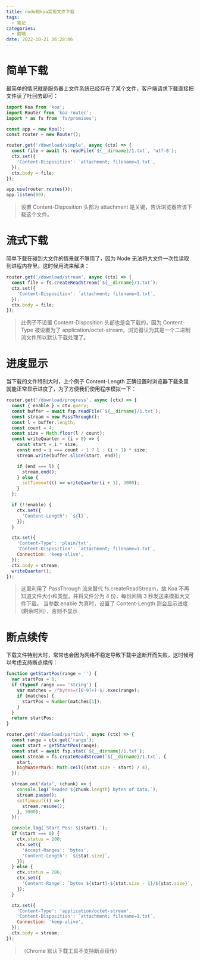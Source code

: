 ```yaml
---
title: node和koa实现文件下载
tags:
  - 笔记
categories:
  - 前端
date: 2022-10-21 16:28:06
---
```



<!--more-->
# 简单下载
最简单的情况就是服务器上文件系统已经存在了某个文件，客户端请求下载直接把文件读了吐回去即可：

```js
import Koa from 'koa';
import Router from 'koa-router';
import * as fs from 'fs/promises';

const app = new Koa();
const router = new Router();

router.get('/download/simple', async (ctx) => {
  const file = await fs.readFile(`${__dirname}/1.txt`, 'utf-8');
  ctx.set({
    'Content-Disposition': `attachment; filename=1.txt`,
  });
  ctx.body = file;
});

app.use(router.routes());
app.listen(80);
```

> 设置 Content-Disposition 头部为 attachment 是关键，告诉浏览器应该下载这个文件。

# 流式下载
简单下载在碰到大文件的情景就不够用了，因为 Node 无法将大文件一次性读取到进程内存里。这时候用流来解决：

```js
router.get('/download/stream', async (ctx) => {
  const file = fs.createReadStream(`${__dirname}/1.txt`);
  ctx.set({
    'Content-Disposition': `attachment; filename=1.txt`,
  });
  ctx.body = file;
});
```

> 此例子不设置 Content-Disposition 头部也是会下载的，因为 Content-Type 被设置为了 application/octet-stream，浏览器认为其是一个二进制流文件所以默认下载处理了。

# 进度显示

当下载的文件特别大时，上个例子 Content-Length 正确设置时浏览器下载条里就能正常显示进度了，为了方便我们使用程序模拟一下：

```js
router.get('/download/progress', async (ctx) => {
  const { enable } = ctx.query;
  const buffer = await fsp.readFile(`${__dirname}/1.txt`);
  const stream = new PassThrough();
  const l = buffer.length;
  const count = 4;
  const size = Math.floor(l / count);
  const writeQuarter = (i = 0) => {
    const start = i * size;
    const end = i === count - 1 ? l : (i + 1) * size;
    stream.write(buffer.slice(start, end));

    if (end === l) {
      stream.end();
    } else {
      setTimeout(() => writeQuarter(i + 1), 3000);
    }
  };

  if (!!enable) {
    ctx.set({
      'Content-Length': `${l}`,
    });
  }

  ctx.set({
    'Content-Type': 'plain/txt',
    'Content-Disposition': `attachment; filename=1.txt`,
    Connection: 'keep-alive',
  });
  ctx.body = stream;
  writeQuarter();
});
```

> 这里利用了 PassThrough 流来替代 fs.createReadStream，故 Koa 不再知道文件大小和类型，并将文件分为 4 份，每份间隔 3 秒发送来模拟大文件下载。
> 当参数 enable 为真时，设置了 Content-Length 则会显示进度 (剩余时间），否则不显示

# 断点续传

下载文件特别大时，常常也会因为网络不稳定导致下载中途断开而失败，这时候可以考虑支持断点续传：

```js
function getStartPos(range = '') {
  var startPos = 0;
  if (typeof range === 'string') {
    var matches = /^bytes=([0-9]+)-$/.exec(range);
    if (matches) {
      startPos = Number(matches[1]);
    }
  }
  return startPos;
}

router.get('/download/partial', async (ctx) => {
  const range = ctx.get('range');
  const start = getStartPos(range);
  const stat = await fsp.stat(`${__dirname}/1.txt`);
  const stream = fs.createReadStream(`${__dirname}/1.txt`, {
    start,
    highWaterMark: Math.ceil((stat.size - start) / 4),
  });

  stream.on('data', (chunk) => {
    console.log(`Readed ${chunk.length} bytes of data.`);
    stream.pause();
    setTimeout(() => {
      stream.resume();
    }, 3000);
  });

  console.log(`Start Pos: ${start}.`);
  if (start === 0) {
    ctx.status = 200;
    ctx.set({
      'Accept-Ranges': 'bytes',
      'Content-Length': `${stat.size}`,
    });
  } else {
    ctx.status = 206;
    ctx.set({
      'Content-Range': `bytes ${start}-${stat.size - 1}/${stat.size}`,
    });
  }

  ctx.set({
    'Content-Type': 'application/octet-stream',
    'Content-Disposition': `attachment; filename=1.txt`,
    Connection: 'keep-alive',
  });
  ctx.body = stream;
});
```

> （Chrome 默认下载工具不支持断点续传）